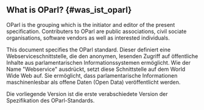 ## What is OParl? {#was_ist_oparl}

OParl is the grouping which is the initiator and editor of the present specification. Contributers to OParl are public associations, civil sociate organisations, software vendors as well as interested individuals.

This document specifies the OParl standard. Dieser definiert eine Webserviceschnittstelle, die den anonymen, lesenden Zugriff auf öffentliche Inhalte aus parlamentarischen Informationssystemen ermöglicht. Wie der Name "Webservice" ausdrückt, setzt diese Schnittstelle auf dem World Wide Web auf. Sie ermöglicht, dass parlamentarische Informationen maschinenlesbar als offene Daten (Open Data) veröffentlicht werden.

Die vorliegende Version ist die erste verabschiedete Version der Spezifikation des OParl-Standards.
